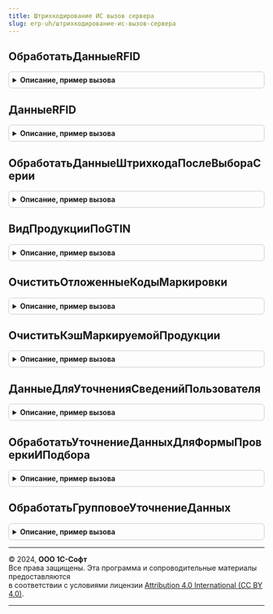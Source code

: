 ```yaml
---
title: Штрихкодирование ИС вызов сервера
slug: erp-uh/штрихкодирование-ис-вызов-сервера
---
```



## ОбработатьДанныеRFID
<details style="margin: 1em 0; padding: 0.5em; border: 1px solid #ccc; border-radius: 6px;">

<summary style="font-weight: bold; cursor: pointer;">Описание, пример вызова</summary>

```bsl

// Выполняет обработку штрихкода и возвращает результат этой обработки.
//
// Параметры:
//  ДанныеRFID - Структура - Данные RFID-меток.
//  ПараметрыСканирования - (См. ШтрихкодированиеОбщегоНазначенияИСКлиент.ПараметрыСканирования).
//  КэшированныеЗначения - Структура - Содержит поля кэшируемых значений.
//  УникальныйИдентификатор - УникальныйИдентификатор - Идентификатор, по которому будут помещены данные по обработанным
//                                                      штрихкодам в хранилище.
// Возвращаемое значение:
//  Структура - (См. ШтрихкодированиеОбщегоНазначенияИС.ИнициализироватьРезультатОбработкиШтрихкода).
Функция ОбработатьДанныеRFID(ДанныеRFID, ПараметрыСканирования, КэшированныеЗначения, УникальныйИдентификатор) Экспорт
```

Пример вызова
```bsl
Результат = ШтрихкодированиеИСВызовСервера.ОбработатьДанныеRFID(ДанныеRFID, ПараметрыСканирования, КэшированныеЗначения, УникальныйИдентификатор) 
```
</details>

## ДанныеRFID
<details style="margin: 1em 0; padding: 0.5em; border: 1px solid #ccc; border-radius: 6px;">

<summary style="font-weight: bold; cursor: pointer;">Описание, пример вызова</summary>

```bsl

// Выполняет обработку штрихкода и возвращает результат этой обработки.
//
// Параметры:
//  СырыеДанные - Массив Из Структура - Сырые данные со считывателя RFID-меток.
//
// Возвращаемое значение:
//  Структура:
//   * ДанныеRFID - См. ШтрихкодированиеИСКлиентСервер.ИнициализироватьДанныеRFID
//   * ТекстОшибки - Строка - Текст ошибки
Функция ДанныеRFID(СырыеДанные) Экспорт
```

Пример вызова
```bsl
Результат = ШтрихкодированиеИСВызовСервера.ДанныеRFID(СырыеДанные) 
```
</details>

## ОбработатьДанныеШтрихкодаПослеВыбораСерии
<details style="margin: 1em 0; padding: 0.5em; border: 1px solid #ccc; border-radius: 6px;">

<summary style="font-weight: bold; cursor: pointer;">Описание, пример вызова</summary>

```bsl

// Добавляет серию в элемент справочника "ШтрихкодыУпаковок".
//
// Параметры:
//  РезультатОбработки - См. ШтрихкодированиеОбщегоНазначенияИС.ИнициализироватьРезультатОбработкиШтрихкода.
//  РезультатВыбора - См. ШтрихкодированиеИСКлиент.ИнициализацияСтруктурыДанныхСохраненногоВыбора.
// Возвращаемое значение:
// (См. ШтрихкодированиеОбщегоНазначенияИС.ИнициализироватьДанныеШтрихкода).
Функция ОбработатьДанныеШтрихкодаПослеВыбораСерии(РезультатОбработки, РезультатВыбора) Экспорт
```

Пример вызова
```bsl
Результат = ШтрихкодированиеИСВызовСервера.ОбработатьДанныеШтрихкодаПослеВыбораСерии(РезультатОбработки, РезультатВыбора) 
```
</details>

## ВидПродукцииПоGTIN
<details style="margin: 1em 0; padding: 0.5em; border: 1px solid #ccc; border-radius: 6px;">

<summary style="font-weight: bold; cursor: pointer;">Описание, пример вызова</summary>

```bsl

// Возвращает вид продукции по коду GTIN.
//
// Параметры:
//  GTIN - Строка - Код формата GTIN.
// Возвращаемое значение:
//  ПеречислениеСсылка.ВидыПродукцииИС - Вид продукции ИС.
Функция ВидПродукцииПоGTIN(GTIN) Экспорт
```

Пример вызова
```bsl
Результат = ШтрихкодированиеИСВызовСервера.ВидПродукцииПоGTIN(GTIN) 
```
</details>

## ОчиститьОтложенныеКодыМаркировки
<details style="margin: 1em 0; padding: 0.5em; border: 1px solid #ccc; border-radius: 6px;">

<summary style="font-weight: bold; cursor: pointer;">Описание, пример вызова</summary>

```bsl

// Очищает отложенные коды маркировки в кеше маркируемой продукции
//
// Параметры:
//  АдресКэшаМаркируемойПродукции - Строка - Адрес временного хранилища кеша маркируемой продукции
Процедура ОчиститьОтложенныеКодыМаркировки(АдресКэшаМаркируемойПродукции) Экспорт
```

Пример вызова
```bsl
ШтрихкодированиеИСВызовСервера.ОчиститьОтложенныеКодыМаркировки(АдресКэшаМаркируемойПродукции) 
```
</details>

## ОчиститьКэшМаркируемойПродукции
<details style="margin: 1em 0; padding: 0.5em; border: 1px solid #ccc; border-radius: 6px;">

<summary style="font-weight: bold; cursor: pointer;">Описание, пример вызова</summary>

```bsl

// Очищает кеш маркируемой продукции
//
// Параметры:
//  АдресКэшаМаркируемойПродукции - Строка - Адрес временного хранилища кеша маркируемой продукции
Процедура ОчиститьКэшМаркируемойПродукции(АдресКэшаМаркируемойПродукции) Экспорт
```

Пример вызова
```bsl
ШтрихкодированиеИСВызовСервера.ОчиститьКэшМаркируемойПродукции(АдресКэшаМаркируемойПродукции) 
```
</details>

## ДанныеДляУточненияСведенийПользователя
<details style="margin: 1em 0; padding: 0.5em; border: 1px solid #ccc; border-radius: 6px;">

<summary style="font-weight: bold; cursor: pointer;">Описание, пример вызова</summary>

```bsl

// Получает данные для уточнения сведений у пользователя из кэша по адресу.
//
// Параметры:
//  АдресВременногоХранилища - Строка - Адрес кэша обработки кодов маркировки.
// Возвращаемое значение:
//  Неопределено - Структура -
Функция ДанныеДляУточненияСведенийПользователя(АдресВременногоХранилища) Экспорт
```

Пример вызова
```bsl
Результат = ШтрихкодированиеИСВызовСервера.ДанныеДляУточненияСведенийПользователя(АдресВременногоХранилища) 
```
</details>

## ОбработатьУточнениеДанныхДляФормыПроверкиИПодбора
<details style="margin: 1em 0; padding: 0.5em; border: 1px solid #ccc; border-radius: 6px;">

<summary style="font-weight: bold; cursor: pointer;">Описание, пример вызова</summary>

```bsl

Процедура ОбработатьУточнениеДанныхДляФормыПроверкиИПодбора(РезультатВыбора, РезультатОбработки, ПараметрыСканирования, КэшированныеЗначения) Экспорт
```

Пример вызова
```bsl
ШтрихкодированиеИСВызовСервера.ОбработатьУточнениеДанныхДляФормыПроверкиИПодбора(РезультатВыбора, РезультатОбработки, ПараметрыСканирования, КэшированныеЗначения) 
```
</details>

## ОбработатьГрупповоеУточнениеДанных
<details style="margin: 1em 0; padding: 0.5em; border: 1px solid #ccc; border-radius: 6px;">

<summary style="font-weight: bold; cursor: pointer;">Описание, пример вызова</summary>

```bsl

Процедура ОбработатьГрупповоеУточнениеДанных(СохраненныйВыбор, ОбновляемыеШтрихкодыУпаковок, ПараметрыСканирования) Экспорт
```

Пример вызова
```bsl
ШтрихкодированиеИСВызовСервера.ОбработатьГрупповоеУточнениеДанных(СохраненныйВыбор, ОбновляемыеШтрихкодыУпаковок, ПараметрыСканирования) 
```
</details>

---

© 2024, **ООО 1С-Софт**  
Все права защищены. Эта программа и сопроводительные материалы предоставляются  
в соответствии с условиями лицензии [Attribution 4.0 International (CC BY 4.0)](https://creativecommons.org/licenses/by/4.0/legalcode).

---
